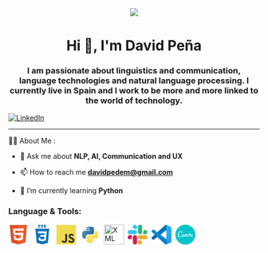 <div id=" header" align="center">
    <img src="https://img.freepik.com/foto-gratis/tecnologia-fondo-azul-poligonal-resumen-poli-conectado-puntos-lineas_90220-494.jpg?w=1380&t=st=1684489378~exp=1684489978~hmac=c249a45d3d7c5c1de66d99ab98bc1c24de94991a88053b8e648a2b827d3df78a" width="200"/>
    <h1 align="center">Hi 👋, I'm David Peña</h1>
    <h3 align="center">I am passionate about linguistics and communication, language technologies and natural language processing.
        I currently live in Spain and I work to be more and more linked to the world of technology.</h3>
</div>
<div>
    <a href="www.linkedin.com/in/davidpdemiguel"  rel="nofollow">
<img alt="LinkedIn" title="Linkedin" src="https://camo.githubusercontent.com/a493f6833f99fb3c85788d6d9305e6b7a42b838e5ee5d138fd9a8214a7e77472/68747470733a2f2f696d672e736869656c64732e696f2f62616467652f6c696e6b6564696e2d2532333030373742352e7376673f267374796c653d666f722d7468652d6261646765266c6f676f3d6c696e6b6564696e266c6f676f436f6c6f723d7768697465" data-canonical-src="https://img.shields.io/badge/linkedin-%230077B5.svg?&amp;style=for-the-badge&amp;logo=linkedin&amp;logoColor=white" style="max-width: 100%;">
    </a>
</div>

---

👨‍💻 About Me :

- 💬 Ask me about **NLP, AI, Communication and UX**

- 📫 How to reach me **davidpedem@gmail.com**

- 🌱 I’m currently learning **Python**



<div align="left">
  <h3>Language & Tools:</h3>  
  <div>
    <img src="https://github.com/devicons/devicon/blob/master/icons/html5/html5-original.svg" title="HTML5" alt="HTML" width="40" height="40"/>&nbsp;
    <img src="https://github.com/devicons/devicon/blob/master/icons/css3/css3-plain-wordmark.svg"  title="CSS3" alt="CSS" width="40" height="40"/>&nbsp;
    <img src="https://github.com/devicons/devicon/blob/master/icons/javascript/javascript-original.svg" title="JavaScript" alt="JavaScript" width="40" height="40"/>&nbsp;
    <img src="https://github.com/devicons/devicon/blob/master/icons/python/python-original.svg" title="Python" **alt="Python" width="40" height="40"/>&nbsp;
    <img src="https://upload.wikimedia.org/wikipedia/commons/thumb/2/2d/Extensible_Markup_Language_%28XML%29_logo.svg/1200px-Extensible_Markup_Language_%28XML%29_logo.svg.png" title="XML" **alt="XML" width="40" height="40"/>&nbsp;
    <img src="https://github.com/devicons/devicon/blob/master/icons/slack/slack-original.svg" title="Slack" alt="Slack" width="40" height="40"/>&nbsp;
    <img src="https://github.com/devicons/devicon/blob/master/icons/vscode/vscode-original.svg" title="VScode" alt="VScode" width="40" height="40"/>&nbsp;
    <img src="https://github.com/devicons/devicon/blob/master/icons/canva/canva-original.svg" title="Canva" alt="Canva" width="40" height="40"/>
    </div>
</div>

